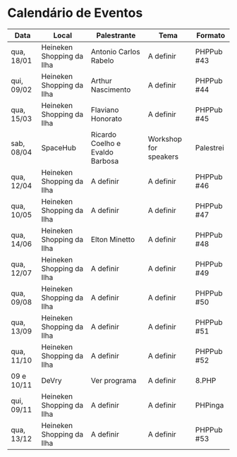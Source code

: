 Calendário de Eventos
=====================

| Data       | Local                     | Palestrante                     | Tema                      | Formato    |
|------------|---------------------------|---------------------------------|---------------------------|------------|
| qua, 18/01 | Heineken Shopping da Ilha | Antonio Carlos Rabelo           | A definir                 | PHPPub #43 |
| qui, 09/02 | Heineken Shopping da Ilha | Arthur Nascimento               | A definir                 | PHPPub #44 |
| qua, 15/03 | Heineken Shopping da Ilha | Flaviano Honorato               | A definir                 | PHPPub #45 |
| sab, 08/04 | SpaceHub                  | Ricardo Coelho e Evaldo Barbosa | Workshop for speakers     | Palestrei  |
| qua, 12/04 | Heineken Shopping da Ilha | A definir                       | A definir                 | PHPPub #46 |
| qua, 10/05 | Heineken Shopping da Ilha | A definir                       | A definir                 | PHPPub #47 |
| qua, 14/06 | Heineken Shopping da Ilha | Elton Minetto                   | A definir                 | PHPPub #48 |
| qua, 12/07 | Heineken Shopping da Ilha | A definir                       | A definir                 | PHPPub #49 |
| qua, 09/08 | Heineken Shopping da Ilha | A definir                       | A definir                 | PHPPub #50 |
| qua, 13/09 | Heineken Shopping da Ilha | A definir                       | A definir                 | PHPPub #51 |
| qua, 11/10 | Heineken Shopping da Ilha | A definir                       | A definir                 | PHPPub #52 |
| 09 e 10/11 | DeVry                     | Ver programa                    | A definir                 | 8.PHP      |
| qui, 09/11 | Heineken Shopping da Ilha | A definir                       | A definir                 | PHPinga    |
| qua, 13/12 | Heineken Shopping da Ilha | A definir                       | A definir                 | PHPPub #53 |

